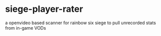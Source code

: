 # siege-player-rater
a openvideo based scanner for rainbow six siege to pull unrecorded stats from in-game VODs
